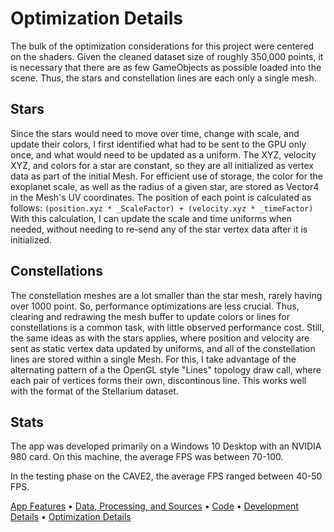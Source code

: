 # Optimization Details

The bulk of the optimization considerations for this project were centered on the shaders. Given the cleaned dataset size of roughly 350,000 points, it is necessary that there are as few GameObjects as possible loaded into the scene. Thus, the stars and constellation lines are each only a single mesh. 

## Stars
Since the stars would need to move over time, change with scale, and update their colors, I first identified what had to be sent to the GPU only once, and what would need to be updated as a uniform. The XYZ, velocity XYZ, and colors for a star are constant, so they are all initialized as vertex data as part of the initial Mesh. For efficient use of storage, the color for the exoplanet scale, as well as the radius of a given star, are stored as Vector4 in the Mesh's UV coordinates. The position of each point is calculated as follows: 
`(position.xyz * _ScaleFactor) + (velocity.xyz * _timeFactor)`
With this calculation, I can update the scale and time uniforms when needed, without needing to re-send any of the star vertex data after it is initialized. 

## Constellations 
The constellation meshes are a lot smaller than the star mesh, rarely having over 1000 point. So, performance optimizations are less crucial. Thus, clearing and redrawing the mesh buffer to update colors or lines for constellations is a common task, with little observed performance cost. Still, the same ideas as with the stars applies, where position and velocity are sent as static vertex data updated by uniforms, and all of the constellation lines are stored within a single Mesh. For this, I take advantage of the alternating pattern of a the OpenGL style "Lines" topology draw call, where each pair of vertices forms their own, discontinous line. This works well with the format of the Stellarium dataset. 

## Stats
The app was developed primarily on a Windows 10 Desktop with an NVIDIA 980 card. On this machine, the average FPS was between 70-100. 

In the testing phase on the CAVE2, the average FPS ranged between 40-50 FPS. 

[App Features](app_usage.md) • [Data, Processing, and Sources](data.md) • [Code](code_and_build_instructions.md) • [Development Details](dev_details.md) • [Optimization Details](optimizations.md)
